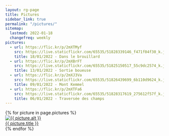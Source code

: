 ```yaml
---
layout: rg-page
title: Pictures
sidebar_link: true
permalink: "/pictures/"
sitemap:
  lastmod: 2022-01-18
  changefreq: weekly
pictures:
  - url: https://flic.kr/p/2mXTMyf
    src: https://live.staticflickr.com/65535/51828339146_f471f04f30_k.jpg
    title: 18/01/2022 - Dans le brouillard
  - url: https://flic.kr/p/2mXBrFT
    src: https://live.staticflickr.com/65535/51825150517_55c9dc2574_k.jpg
    title: 13/01/2022 - Sortie boueuse
  - url: https://flic.kr/p/2mXJ3Va
    src: https://live.staticflickr.com/65535/51826439699_6b110d9624_k.jpg
    title: 09/01/2022 - Mont Kemmel
  - url: https://flic.kr/p/2mXTFa6
    src: https://live.staticflickr.com/65535/51828317619_275612f57f_k.jpg
    title: 06/01/2022 - Traversée des champs
---
```


<div class="gallery">
{% for picture in page.pictures %}

<a href="{{ picture.url }}">
<div class="picture">
<img src="{{ picture.src }}" alt="{{ picture.alt }}">
<div class="title">{{ picture.title }}</div>
</div>
</a>
{% endfor %}
</div>
